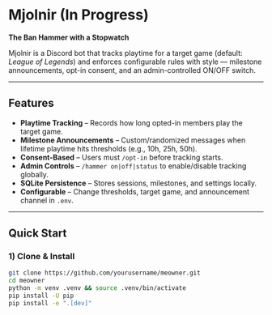 # Mjolnir (In Progress)
**The Ban Hammer with a Stopwatch**

Mjolnir is a Discord bot that tracks playtime for a target game (default: *League of Legends*) and enforces configurable rules with style — milestone announcements, opt-in consent, and an admin-controlled ON/OFF switch.

---

## Features
- **Playtime Tracking** – Records how long opted-in members play the target game.
- **Milestone Announcements** – Custom/randomized messages when lifetime playtime hits thresholds (e.g., 10h, 25h, 50h).
- **Consent-Based** – Users must `/opt-in` before tracking starts.
- **Admin Controls** – `/hammer on|off|status` to enable/disable tracking globally.
- **SQLite Persistence** – Stores sessions, milestones, and settings locally.
- **Configurable** – Change thresholds, target game, and announcement channel in `.env`.

---

## Quick Start

### 1) Clone & Install
```bash
git clone https://github.com/yourusername/meowner.git
cd meowner
python -m venv .venv && source .venv/bin/activate
pip install -U pip
pip install -e ".[dev]"

